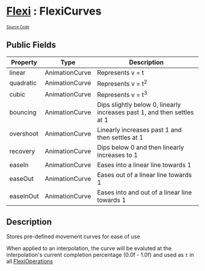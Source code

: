 # [Flexi](../Docs.md) : FlexiCurves
<sub><sup>[Source Code](../../Source/FlexiCurves.cs)</sup></sub>

## Public Fields
| Property | Type | Description |
| - | - | - |
| linear | AnimationCurve | Represents v = t |
| quadratic | AnimationCurve | Represents v = t<sup>2</sup> |
| cubic | AnimationCurve | Represents v = t<sup>3</sup> |
| bouncing | AnimationCurve | Dips slightly below 0, linearly increases past 1, and then settles at 1 |
| overshoot | AnimationCurve | Linearly increases past 1 and then settles at 1 |
| recovery | AnimationCurve | Dips below 0 and then linearly increases to 1 |
| easeIn | AnimationCurve | Eases into a linear line towards 1 |
| easeOut | AnimationCurve | Eases out of a linear line towards 1 |
| easeInOut| AnimationCurve | Eases into and out of a linear line towards 1 |

## Description
Stores pre-defined movement curves for ease of use

When applied to an interpolation, the curve will be evaluted at the interpolation's current completion percentage (0.0f - 1.0f) and used as `t` in all [FlexiOperations](../FlexiOperations/FlexiOperations.md)
